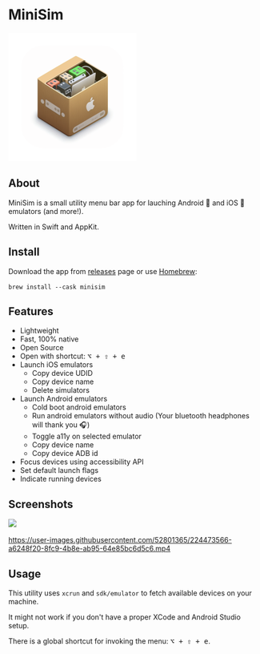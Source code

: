 # MiniSim

![App logo](/MiniSim/Assets.xcassets/AppIcon.appiconset/256.png)

## About

MiniSim is a small utility menu bar app for lauching Android 🤖 and iOS  emulators (and more!).

Written in Swift and AppKit. 

## Install

Download the app from [releases](https://github.com/okwasniewski/MiniSim/releases) page or use [Homebrew](https://brew.sh):

```shell
brew install --cask minisim
```

## Features
- Lightweight
- Fast, 100% native
- Open Source
- Open with shortcut: <kbd>⌥ + ⇧ + e</kbd>
- Launch iOS emulators
    - Copy device UDID
    - Copy device name
    - Delete simulators
- Launch Android emulators
    - Cold boot android emulators 
    - Run android emulators without audio (Your bluetooth headphones will thank you 🎧)
    - Toggle a11y on selected emulator
    - Copy device name
    - Copy device ADB id
- Focus devices using accessibility API
- Set default launch flags 
- Indicate running devices


## Screenshots 

<img width="512" src="https://user-images.githubusercontent.com/52801365/223483262-aa3bad72-2948-4893-87a0-578e5d3d8e89.png">

https://user-images.githubusercontent.com/52801365/224473566-a6248f20-8fc9-4b8e-ab95-64e85bc6d5c6.mp4

## Usage 

This utility uses `xcrun` and `sdk/emulator` to fetch available devices on your machine. 

It might not work if you don't have a proper XCode and Android Studio setup.

There is a global shortcut for invoking the menu: <kbd>⌥ + ⇧ + e</kbd>.

